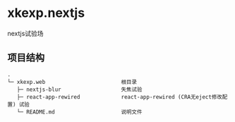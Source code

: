# xkexp.nextjs
nextjs试验场

## 项目结构
```
.
└─ xkexp.web                        根目录
   ├─ nextjs-blur                   失焦试验
   ├─ react-app-rewired             react-app-rewired (CRA无eject修改配置) 试验
   └─ README.md                     说明文件
```
